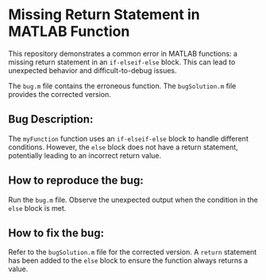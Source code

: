# Missing Return Statement in MATLAB Function

This repository demonstrates a common error in MATLAB functions: a missing return statement in an `if-elseif-else` block. This can lead to unexpected behavior and difficult-to-debug issues.

The `bug.m` file contains the erroneous function. The `bugSolution.m` file provides the corrected version.

## Bug Description:

The `myFunction` function uses an `if-elseif-else` block to handle different conditions. However, the `else` block does not have a return statement, potentially leading to an incorrect return value.

## How to reproduce the bug:

Run the `bug.m` file. Observe the unexpected output when the condition in the `else` block is met.

## How to fix the bug:

Refer to the `bugSolution.m` file for the corrected version. A `return` statement has been added to the `else` block to ensure the function always returns a value.